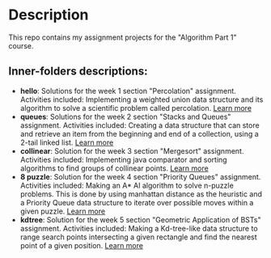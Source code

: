 # Description
This repo contains my assignment projects for the "Algorithm Part 1" course.

## Inner-folders descriptions:
- <strong>hello</strong>: Solutions for the week 1 section "Percolation" assignment. Activities included: Implementing a weighted union data structure and its algorithm to solve a scientific problem called percolation. [Learn more](https://coursera.cs.princeton.edu/algs4/assignments/percolation/specification.php)
- <strong>queues</strong>: Solutions for the week 2 section "Stacks and Queues" assignment. Activities included: Creating a data structure that can store and retrieve an item from the beginning and end of a collection, using a 2-tail linked list. [Learn more](https://coursera.cs.princeton.edu/algs4/assignments/queues/specification.php)
- <strong>collinear</strong>: Solution for the week 3 section "Mergesort" assignment. Activities included: Implementing java comparator and sorting algorithms to find groups of collinear points. [Learn more](https://coursera.cs.princeton.edu/algs4/assignments/collinear/specification.php)
- <strong>8 puzzle</strong>: Solution for the week 4 section "Priority Queues" assignment. Activities included: Making an A* AI algorithm to solve n-puzzle problems. This is done by using manhattan distance as the heuristic and a Priority Queue data structure to iterate over possible moves within a given puzzle. [Learn more](https://coursera.cs.princeton.edu/algs4/assignments/8puzzle/specification.php)
- <strong>kdtree</strong>: Solution for the week 5 section "Geometric Application of BSTs" assignment. Activities included: Making a Kd-tree-like data structure to range search points intersecting a given rectangle and find the nearest point of a given position. [Learn more](https://coursera.cs.princeton.edu/algs4/assignments/kdtree/specification.php)